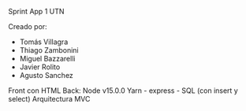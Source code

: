 Sprint App 1 UTN

Creado por:
- Tomás Villagra 
- Thiago Zambonini
- Miguel Bazzarelli
- Javier Rolito
- Agusto Sanchez

Front con HTML
Back: Node v15.0.0 Yarn - express - SQL (con insert y select)
Arquitectura MVC
